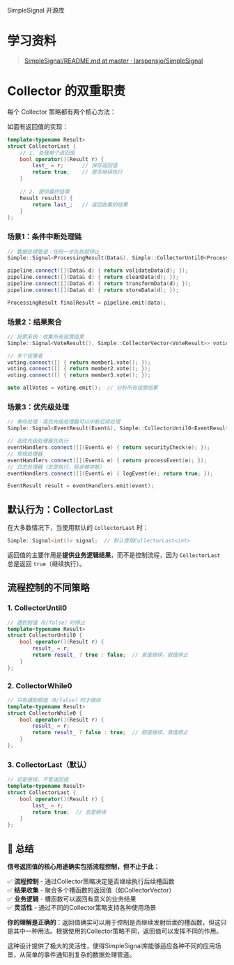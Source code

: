 SimpleSignal 开源库

# 学习资料
> [SimpleSignal/README.md at master · larspensjo/SimpleSignal](https://github.com/larspensjo/SimpleSignal/blob/master/README.md) 

# Collector 的双重职责
每个 Collector 策略都有两个核心方法：

如面有返回值的实现：
```cpp
template<typename Result>
struct CollectorLast {
    // 1. 处理单个返回值
    bool operator()(Result r) {
        last_ = r;      // 保存返回值
        return true;    // 是否继续执行
    }
    
    // 2. 提供最终结果
    Result result() {
        return last_;   // 返回收集的结果
    }
};
```

### 场景1：条件中断处理链
```cpp
// 数据处理管道：任何一步失败就停止
Simple::Signal<ProcessingResult(Data&), Simple::CollectorUntil0<ProcessingResult>> pipeline;

pipeline.connect([](Data& d) { return validateData(d); });
pipeline.connect([](Data& d) { return cleanData(d); });
pipeline.connect([](Data& d) { return transformData(d); });
pipeline.connect([](Data& d) { return storeData(d); });

ProcessingResult finalResult = pipeline.emit(data);
```

### 场景2：结果聚合
```cpp
// 投票系统：收集所有投票结果
Simple::Signal<VoteResult(), Simple::CollectorVector<VoteResult>> voting;

// 多个投票者
voting.connect([] { return member1.vote(); });
voting.connect([] { return member2.vote(); });
voting.connect([] { return member3.vote(); });

auto allVotes = voting.emit();  // 分析所有投票结果
```

### 场景3：优先级处理
```cpp
// 事件处理：高优先级处理器可以中断后续处理
Simple::Signal<EventResult(Event&), Simple::CollectorUntil0<EventResult>> eventHandlers;

// 高优先级处理器先执行
eventHandlers.connect([](Event& e) { return securityCheck(e); });
// 常规处理器
eventHandlers.connect([](Event& e) { return processEvent(e); });
// 日志处理器（总是执行，除非被中断）
eventHandlers.connect([](Event& e) { logEvent(e); return true; });

EventResult result = eventHandlers.emit(event);
```

## 默认行为：CollectorLast

在大多数情况下，当使用默认的 `CollectorLast` 时：

```cpp
Simple::Signal<int()> signal;  // 默认使用CollectorLast<int>
```

返回值的主要作用是**提供业务逻辑结果**，而不是控制流程，因为 `CollectorLast` 总是返回 `true`（继续执行）。

## 流程控制的不同策略

### 1. CollectorUntil0
```cpp
// 遇到假值（0/false）时停止
template<typename Result>
struct CollectorUntil0 {
    bool operator()(Result r) {
        result_ = r;
        return result_ ? true : false;  // 真值继续，假值停止
    }
};
```

### 2. CollectorWhile0
```cpp
// 只有遇到假值（0/false）时才继续
template<typename Result>
struct CollectorWhile0 {
    bool operator()(Result r) {
        result_ = r;
        return result_ ? false : true;  // 假值继续，真值停止
    }
};
```

### 3. CollectorLast（默认）
```cpp
// 总是继续，不管返回值
template<typename Result>
struct CollectorLast {
    bool operator()(Result r) {
        last_ = r;
        return true;  // 总是继续
    }
};
```

## 💎 总结

**信号返回值的核心用途确实包括流程控制，但不止于此：**

✅ **流程控制** - 通过Collector策略决定是否继续执行后续槽函数  
✅ **结果收集** - 聚合多个槽函数的返回值（如CollectorVector）  
✅ **业务逻辑** - 槽函数可以返回有意义的业务结果  
✅ **灵活性** - 通过不同的Collector策略支持各种使用场景  

**你的理解是正确的**：返回值确实可以用于控制是否继续发射后面的槽函数，但这只是其中一种用法。根据使用的Collector策略不同，返回值可以发挥不同的作用。

这种设计提供了极大的灵活性，使得SimpleSignal库能够适应各种不同的应用场景，从简单的事件通知到复杂的数据处理管道。
